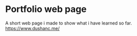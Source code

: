 # Portfolio web page
A short web page i made to show what i have learned so far.
https://www.dushanc.me/
